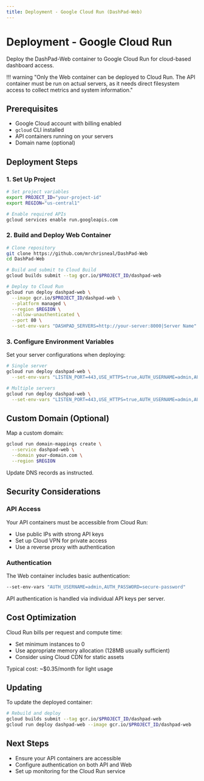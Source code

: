 ```yaml
---
title: Deployment - Google Cloud Run (DashPad-Web)
---
```


# Deployment - Google Cloud Run

Deploy the DashPad-Web container to Google Cloud Run for cloud-based dashboard access.

!!! warning "Only the Web container can be deployed to Cloud Run. The API container must be run on actual servers, as it needs direct filesystem access to collect metrics and system information."

## Prerequisites

- Google Cloud account with billing enabled
- `gcloud` CLI installed
- API containers running on your servers
- Domain name (optional)

## Deployment Steps

### 1. Set Up Project

```bash
# Set project variables
export PROJECT_ID="your-project-id"
export REGION="us-central1"

# Enable required APIs
gcloud services enable run.googleapis.com
```

### 2. Build and Deploy Web Container

```bash
# Clone repository
git clone https://github.com/mrchrisneal/DashPad-Web
cd DashPad-Web

# Build and submit to Cloud Build
gcloud builds submit --tag gcr.io/$PROJECT_ID/dashpad-web

# Deploy to Cloud Run
gcloud run deploy dashpad-web \
  --image gcr.io/$PROJECT_ID/dashpad-web \
  --platform managed \
  --region $REGION \
  --allow-unauthenticated \
  --port 80 \
  --set-env-vars "DASHPAD_SERVERS=http://your-server:8000|Server Name"
```

### 3. Configure Environment Variables

Set your server configurations when deploying:

```bash
# Single server
gcloud run deploy dashpad-web \
  --set-env-vars "LISTEN_PORT=443,USE_HTTPS=true,AUTH_USERNAME=admin,AUTH_PASSWORD=password,SERVER1_NAME=Home Server,SERVER1_URL=https://your-server:5241,SERVER1_KEY=your-api-key,SERVER1_SSLFINGERPRINT=your-ssl-fingerprint"

# Multiple servers
gcloud run deploy dashpad-web \
  --set-env-vars "LISTEN_PORT=443,USE_HTTPS=true,AUTH_USERNAME=admin,AUTH_PASSWORD=password,SERVER1_NAME=Server 1,SERVER1_URL=https://server1:5241,SERVER1_KEY=key1,SERVER1_SSLFINGERPRINT=fp1,SERVER2_NAME=Server 2,SERVER2_URL=https://server2:5241,SERVER2_KEY=key2,SERVER2_SSLFINGERPRINT=fp2"
```

## Custom Domain (Optional)

Map a custom domain:

```bash
gcloud run domain-mappings create \
  --service dashpad-web \
  --domain your-domain.com \
  --region $REGION
```

Update DNS records as instructed.

## Security Considerations

### API Access

Your API containers must be accessible from Cloud Run:

- Use public IPs with strong API keys
- Set up Cloud VPN for private access
- Use a reverse proxy with authentication

### Authentication

The Web container includes basic authentication:

```bash
--set-env-vars "AUTH_USERNAME=admin,AUTH_PASSWORD=secure-password"
```

API authentication is handled via individual API keys per server.

## Cost Optimization

Cloud Run bills per request and compute time:

- Set minimum instances to 0
- Use appropriate memory allocation (128MB usually sufficient)
- Consider using Cloud CDN for static assets

Typical cost: ~$0.35/month for light usage

## Updating

To update the deployed container:

```bash
# Rebuild and deploy
gcloud builds submit --tag gcr.io/$PROJECT_ID/dashpad-web
gcloud run deploy dashpad-web --image gcr.io/$PROJECT_ID/dashpad-web
```

## Next Steps

- Ensure your API containers are accessible
- Configure authentication on both API and Web
- Set up monitoring for the Cloud Run service